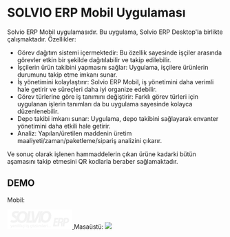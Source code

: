 # SOLVIO ERP Mobil Uygulaması

Solvio ERP Mobil uygulamasıdır. Bu uygulama, Solvio ERP Desktop'la birlikte çalışmaktadır.
Özellikler:

- Görev dağıtım sistemi içermektedir: Bu özellik sayesinde işçiler arasında görevler etkin bir şekilde dağıtılabilir ve takip edilebilir.
- İşçilerin ürün takibini yapmasını sağlar: Uygulama, işçilere ürünlerin durumunu takip etme imkanı sunar.
- İş yönetimini kolaylaştırır: Solvio ERP Mobil, iş yönetimini daha verimli hale getirir ve süreçleri daha iyi organize edebilir.
- Görev türlerine göre iş tanımını değiştirir: Farklı görev türleri için uygulanan işlerin tanımları da bu uygulama sayesinde kolayca düzenlenebilir.
- Depo takibi imkanı sunar: Uygulama, depo takibini sağlayarak envanter yönetimini daha etkili hale getirir.
- Analiz: Yapılan/üretilen maddenin üretim maaliyeti/zaman/paketleme/sipariş analizini çıkarır.

Ve sonuç olarak işlenen hammaddelerin çıkan ürüne kadarki bütün aşamasını takip etmesini QR kodlarla beraber sağlamaktadır.

## DEMO
Mobil: 

<a title="SOLVIO ERP Mobile App" href="https://www.youtube.com/watch?v=cUIE73fStfI" target="_blank">
  <img
    src="https://github.com/tozlukozmos/enterprise_resource_planning/blob/main/assets/images/logo.png?raw=true"
  >
</a>          Masaüstü: 
<a title="SOLVIO ERP Desktop App" href="https://www.youtube.com/watch?v=PeQidE56mFg" target="_blank">
  <img
    src="https://firebasestorage.googleapis.com/v0/b/my-first-project-5d32d.appspot.com/o/1690022865829?alt=media&token=a3503cda-c848-494d-90f8-5e23e3bfea2f"
  >
</a>








